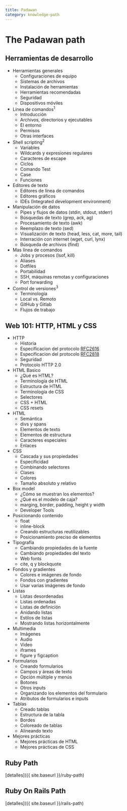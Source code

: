 ```yaml
---
title: Padawan
category: knowledge-path
---
```

# The Padawan path

## Herramientas de desarrollo
* Herramientas generales
  * Configuraciones de equipo
  * Sistemas de archivos
  * Instalación de herramientas
  * Herramientas recomendadas
  * Seguridad
  * Dispositivos móviles
* Línea de comandos<sup>1</sup>
  * Introducción
  * Archivos, directorios y ejecutables
  * El entorno
  * Permisos
  * Otras interfaces
* Shell scripting<sup>2</sup>
  * Variables
  * Wildcards y expresiones regulares
  * Caracteres de escape
  * Ciclos
  * Comando Test
  * Case
  * Funciones
* Editores de texto
  * Editores de línea de comandos
  * Editores gráficos
  * IDEs (Integrated development environment)
* Manipulación de datos
  * Pipes y flujos de datos (stdin, stdout, stderr)
  * Búsquedas de texto (grep, ack, ag)
  * Procesamiento de texto (awk)
  * Reemplazo de texto (sed)
  * Visualización de texto (head, less, cat, more, tail)
  * Interración con internet (wget, curl, lynx)
  * Búsqueda de archivos (find)
* Mas línea de comandos
  * Jobs y procesos (lsof, kill)
  * Aliases
  * Dotfiles
  * Portabilidad
  * SSH, máquinas remotas y configuraciones
  * Port forwarding
* Control de versiones<sup>3</sup>
  * Terminología
  * Local vs. Remoto
  * GitHub y Gitlab
  * Flujos de trabajo

## Web 101: HTTP, HTML y CSS
* HTTP
  * Historia
  * Especificacion del protocolo [RFC2616](https://datatracker.ietf.org/doc/html/rfc2616/)
  * Especificacion del protocolo [RFC2818](https://datatracker.ietf.org/doc/html/rfc2818)
  * Seguridad
  * Protocolo HTTP 2.0
* HTML Basico
  * ¿Qué es HTML?
  * Terminología de HTML
  * Estructura de HTML
  * Terminología de CSS
  * Selectores
  * CSS + HTML
  * CSS resets
* HTML
  * Semántica
  * divs y spans
  * Elementos de texto
  * Elementos de estructura
  * Caracteres especiales
  * Enlaces
* CSS
  * Cascada y sus propiedades
  * Especificidad
  * Combinando selectores
  * Clases
  * Colores
  * Tamaño absoluto y relativo
* Box model
  * ¿Cómo se muestran los elementos?
  * ¿Qué es el modelo de caja?
  * marging, border, padding, height y width
  * Developer Tools
* Posicionando contenido
  * float
  * inline-block
  * Creando estructuras reutilizables
  * Posicionamiento preciso de elementos
* Tipografía
  * Cambiando propiedades de la fuente
  * Cambiando propiedades del texto
  * Web fonts
  * cite, q y blockquote
* Fondos y gradientes
  * Colores e imágenes de fondo
  * Fondos con gradientes
  * Usar varias imágenes de fondo
* Listas
  * Listas desordenadas
  * Listas ordenadas
  * Listas de definición
  * Anidando listas
  * Estilos de listas
  * Mostrando listas horizontalmente
* Multimedia
  * Imágenes
  * Audio
  * Video
  * iframes
  * figure y figcaption
* Formularios
  * Creando formularios
  * Campos y áreas de texto
  * Opción múltiple y menús
  * Botones
  * Otros inputs
  * Organizando los elementos del formulario
  * Atributos de formularios e inputs
* Tablas
  * Creado tablas
  * Estructura de la tabla
  * Bordes
  * Coloreado de tablas
  * Alineando texto
* Mejores prácticas
  * Mejores prácticas de HTML
  * Mejores prácticas de CSS

## Ruby Path

[detalles]({{ site.baseurl }}/ruby-path)

## Ruby On Rails Path

[detalles]({{ site.baseurl }}/rails-path)
